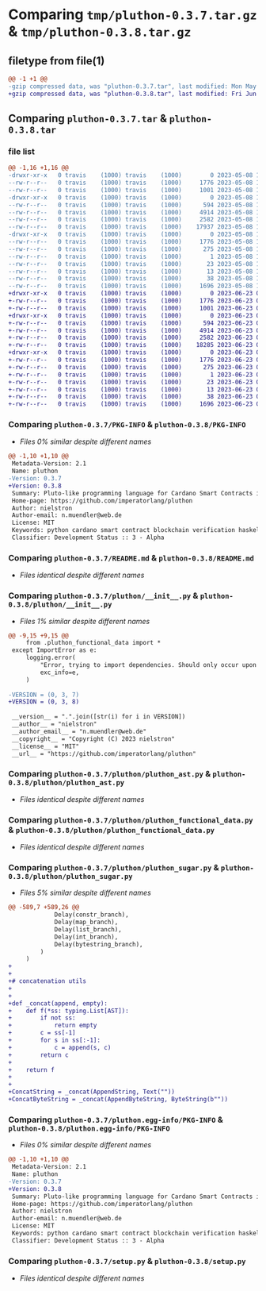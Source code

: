 # Comparing `tmp/pluthon-0.3.7.tar.gz` & `tmp/pluthon-0.3.8.tar.gz`

## filetype from file(1)

```diff
@@ -1 +1 @@
-gzip compressed data, was "pluthon-0.3.7.tar", last modified: Mon May  8 18:35:29 2023, max compression
+gzip compressed data, was "pluthon-0.3.8.tar", last modified: Fri Jun 23 06:01:25 2023, max compression
```

## Comparing `pluthon-0.3.7.tar` & `pluthon-0.3.8.tar`

### file list

```diff
@@ -1,16 +1,16 @@
-drwxr-xr-x   0 travis    (1000) travis    (1000)        0 2023-05-08 18:35:29.041704 pluthon-0.3.7/
--rw-r--r--   0 travis    (1000) travis    (1000)     1776 2023-05-08 18:35:29.041704 pluthon-0.3.7/PKG-INFO
--rw-r--r--   0 travis    (1000) travis    (1000)     1001 2023-05-08 18:34:51.000000 pluthon-0.3.7/README.md
-drwxr-xr-x   0 travis    (1000) travis    (1000)        0 2023-05-08 18:35:29.037704 pluthon-0.3.7/pluthon/
--rw-r--r--   0 travis    (1000) travis    (1000)      594 2023-05-08 18:34:51.000000 pluthon-0.3.7/pluthon/__init__.py
--rw-r--r--   0 travis    (1000) travis    (1000)     4914 2023-05-08 18:34:51.000000 pluthon-0.3.7/pluthon/pluthon_ast.py
--rw-r--r--   0 travis    (1000) travis    (1000)     2582 2023-05-08 18:34:51.000000 pluthon-0.3.7/pluthon/pluthon_functional_data.py
--rw-r--r--   0 travis    (1000) travis    (1000)    17937 2023-05-08 18:34:51.000000 pluthon-0.3.7/pluthon/pluthon_sugar.py
-drwxr-xr-x   0 travis    (1000) travis    (1000)        0 2023-05-08 18:35:29.041704 pluthon-0.3.7/pluthon.egg-info/
--rw-r--r--   0 travis    (1000) travis    (1000)     1776 2023-05-08 18:35:28.000000 pluthon-0.3.7/pluthon.egg-info/PKG-INFO
--rw-r--r--   0 travis    (1000) travis    (1000)      275 2023-05-08 18:35:29.000000 pluthon-0.3.7/pluthon.egg-info/SOURCES.txt
--rw-r--r--   0 travis    (1000) travis    (1000)        1 2023-05-08 18:35:28.000000 pluthon-0.3.7/pluthon.egg-info/dependency_links.txt
--rw-r--r--   0 travis    (1000) travis    (1000)       23 2023-05-08 18:35:28.000000 pluthon-0.3.7/pluthon.egg-info/requires.txt
--rw-r--r--   0 travis    (1000) travis    (1000)       13 2023-05-08 18:35:28.000000 pluthon-0.3.7/pluthon.egg-info/top_level.txt
--rw-r--r--   0 travis    (1000) travis    (1000)       38 2023-05-08 18:35:29.041704 pluthon-0.3.7/setup.cfg
--rw-r--r--   0 travis    (1000) travis    (1000)     1696 2023-05-08 18:34:51.000000 pluthon-0.3.7/setup.py
+drwxr-xr-x   0 travis    (1000) travis    (1000)        0 2023-06-23 06:01:25.919825 pluthon-0.3.8/
+-rw-r--r--   0 travis    (1000) travis    (1000)     1776 2023-06-23 06:01:25.919825 pluthon-0.3.8/PKG-INFO
+-rw-r--r--   0 travis    (1000) travis    (1000)     1001 2023-06-23 06:00:13.000000 pluthon-0.3.8/README.md
+drwxr-xr-x   0 travis    (1000) travis    (1000)        0 2023-06-23 06:01:25.919825 pluthon-0.3.8/pluthon/
+-rw-r--r--   0 travis    (1000) travis    (1000)      594 2023-06-23 06:00:13.000000 pluthon-0.3.8/pluthon/__init__.py
+-rw-r--r--   0 travis    (1000) travis    (1000)     4914 2023-06-23 06:00:13.000000 pluthon-0.3.8/pluthon/pluthon_ast.py
+-rw-r--r--   0 travis    (1000) travis    (1000)     2582 2023-06-23 06:00:13.000000 pluthon-0.3.8/pluthon/pluthon_functional_data.py
+-rw-r--r--   0 travis    (1000) travis    (1000)    18285 2023-06-23 06:00:13.000000 pluthon-0.3.8/pluthon/pluthon_sugar.py
+drwxr-xr-x   0 travis    (1000) travis    (1000)        0 2023-06-23 06:01:25.919825 pluthon-0.3.8/pluthon.egg-info/
+-rw-r--r--   0 travis    (1000) travis    (1000)     1776 2023-06-23 06:01:25.000000 pluthon-0.3.8/pluthon.egg-info/PKG-INFO
+-rw-r--r--   0 travis    (1000) travis    (1000)      275 2023-06-23 06:01:25.000000 pluthon-0.3.8/pluthon.egg-info/SOURCES.txt
+-rw-r--r--   0 travis    (1000) travis    (1000)        1 2023-06-23 06:01:25.000000 pluthon-0.3.8/pluthon.egg-info/dependency_links.txt
+-rw-r--r--   0 travis    (1000) travis    (1000)       23 2023-06-23 06:01:25.000000 pluthon-0.3.8/pluthon.egg-info/requires.txt
+-rw-r--r--   0 travis    (1000) travis    (1000)       13 2023-06-23 06:01:25.000000 pluthon-0.3.8/pluthon.egg-info/top_level.txt
+-rw-r--r--   0 travis    (1000) travis    (1000)       38 2023-06-23 06:01:25.919825 pluthon-0.3.8/setup.cfg
+-rw-r--r--   0 travis    (1000) travis    (1000)     1696 2023-06-23 06:00:13.000000 pluthon-0.3.8/setup.py
```

### Comparing `pluthon-0.3.7/PKG-INFO` & `pluthon-0.3.8/PKG-INFO`

 * *Files 0% similar despite different names*

```diff
@@ -1,10 +1,10 @@
 Metadata-Version: 2.1
 Name: pluthon
-Version: 0.3.7
+Version: 0.3.8
 Summary: Pluto-like programming language for Cardano Smart Contracts in Python
 Home-page: https://github.com/imperatorlang/pluthon
 Author: nielstron
 Author-email: n.muendler@web.de
 License: MIT
 Keywords: python cardano smart contract blockchain verification haskell
 Classifier: Development Status :: 3 - Alpha
```

### Comparing `pluthon-0.3.7/README.md` & `pluthon-0.3.8/README.md`

 * *Files identical despite different names*

### Comparing `pluthon-0.3.7/pluthon/__init__.py` & `pluthon-0.3.8/pluthon/__init__.py`

 * *Files 1% similar despite different names*

```diff
@@ -9,15 +9,15 @@
     from .pluthon_functional_data import *
 except ImportError as e:
     logging.error(
         "Error, trying to import dependencies. Should only occur upon package installation",
         exc_info=e,
     )
 
-VERSION = (0, 3, 7)
+VERSION = (0, 3, 8)
 
 __version__ = ".".join([str(i) for i in VERSION])
 __author__ = "nielstron"
 __author_email__ = "n.muendler@web.de"
 __copyright__ = "Copyright (C) 2023 nielstron"
 __license__ = "MIT"
 __url__ = "https://github.com/imperatorlang/pluthon"
```

### Comparing `pluthon-0.3.7/pluthon/pluthon_ast.py` & `pluthon-0.3.8/pluthon/pluthon_ast.py`

 * *Files identical despite different names*

### Comparing `pluthon-0.3.7/pluthon/pluthon_functional_data.py` & `pluthon-0.3.8/pluthon/pluthon_functional_data.py`

 * *Files identical despite different names*

### Comparing `pluthon-0.3.7/pluthon/pluthon_sugar.py` & `pluthon-0.3.8/pluthon/pluthon_sugar.py`

 * *Files 5% similar despite different names*

```diff
@@ -589,7 +589,26 @@
             Delay(constr_branch),
             Delay(map_branch),
             Delay(list_branch),
             Delay(int_branch),
             Delay(bytestring_branch),
         )
     )
+
+
+# concatenation utils
+
+
+def _concat(append, empty):
+    def f(*ss: typing.List[AST]):
+        if not ss:
+            return empty
+        c = ss[-1]
+        for s in ss[:-1]:
+            c = append(s, c)
+        return c
+
+    return f
+
+
+ConcatString = _concat(AppendString, Text(""))
+ConcatByteString = _concat(AppendByteString, ByteString(b""))
```

### Comparing `pluthon-0.3.7/pluthon.egg-info/PKG-INFO` & `pluthon-0.3.8/pluthon.egg-info/PKG-INFO`

 * *Files 0% similar despite different names*

```diff
@@ -1,10 +1,10 @@
 Metadata-Version: 2.1
 Name: pluthon
-Version: 0.3.7
+Version: 0.3.8
 Summary: Pluto-like programming language for Cardano Smart Contracts in Python
 Home-page: https://github.com/imperatorlang/pluthon
 Author: nielstron
 Author-email: n.muendler@web.de
 License: MIT
 Keywords: python cardano smart contract blockchain verification haskell
 Classifier: Development Status :: 3 - Alpha
```

### Comparing `pluthon-0.3.7/setup.py` & `pluthon-0.3.8/setup.py`

 * *Files identical despite different names*

